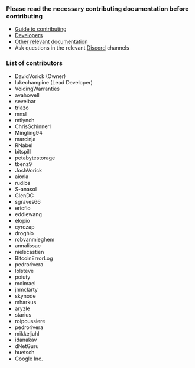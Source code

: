 ### Please read the necessary contributing documentation before contributing
* [Guide to contributing][guide]
* [Developers][developers]
* [Other relevant documentation][doc]
* Ask questions in the relevant [Discord][discord] channels

### List of contributors
* DavidVorick (Owner)
* lukechampine (Lead Developer)
* VoidingWarranties
* avahowell
* seveibar
* triazo
* mnsl
* mtlynch
* ChrisSchinnerl
* Mingling94
* marcinja
* RNabel
* bitspill
* petabytestorage
* tbenz9
* JoshVorick
* aiorla
* rudibs
* S-anasol
* GlenDC
* sgraves66
* ericflo
* eddiewang
* elopio
* cyrozap
* droghio
* robvanmieghem
* annalissac
* nielscastien
* BitcoinErrorLog
* pedrorivera
* lolsteve
* poiuty
* moimael
* jnmclarty
* skynode
* mharkus
* aryzle
* starius
* roipoussiere
* pedrorivera
* mikkeljuhl
* idanakav
* dNetGuru
* huetsch
* Google Inc.


[guide]: https://github.com/NebulousLabs/Sia/blob/master/doc/Guide%20to%20Contributing%20to%20Sia.md
[developers]: https://github.com/NebulousLabs/Sia/blob/master/doc/Developers.md
[doc]: https://github.com/NebulousLabs/Sia/tree/master/doc
[discord]: https://discord.gg/sia

